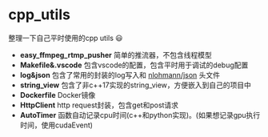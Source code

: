 # cpp_utils

整理一下自己平时使用的cpp utils :smiley: 

- **easy_ffmpeg_rtmp_pusher** 简单的推流器，不包含线程模型
- **Makefile&.vscode** 包含vscode的配置，包含平时用于调试的debug配置
- **log&json** 包含了常用的封装的log写入和 [nlohmann/json](https://github.com/nlohmann/json) 头文件
- **string_view** 包含了非c++17实现的string_view，方便嵌入到自己的项目中
- **Dockerfile** Docker镜像
- **HttpClient** http request封装，包含get和post请求
- **AutoTimer** 函数自动记录cpu时间(c++和python实现)。(如果想记录gpu执行时间，使用cudaEvent)